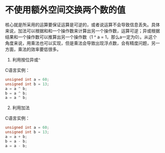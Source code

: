 # 不使用额外空间交换两个数的值

核心就是所采用的运算要保证运算是可逆的，或者说运算不会导致信息丢失。具体来说，加法可以根据和和一个操作数来计算出另一个操作数，运算可逆；异或根据结果和一个操作数可以推算出另一个操作数（1 ^ a = 1，那么a一定为0）。从这个角度来说，用乘法也可以实现，但是乘法会导致出现浮点数，会有精度问题，另一方面，乘法的效率要低很多。

1. 利用按位异或`^`

C语言实例：

```c
unsigned int a = 60;
unsigned int b = 13;
a = a ^ b;
b = a ^ b;
a = a ^ b;
```

2. 利用加法

C语言实例：

```c
unsigned int a = 60;
unsigned int b = 13;
a = a + b;
b = a - b;
a = a - b;
```
